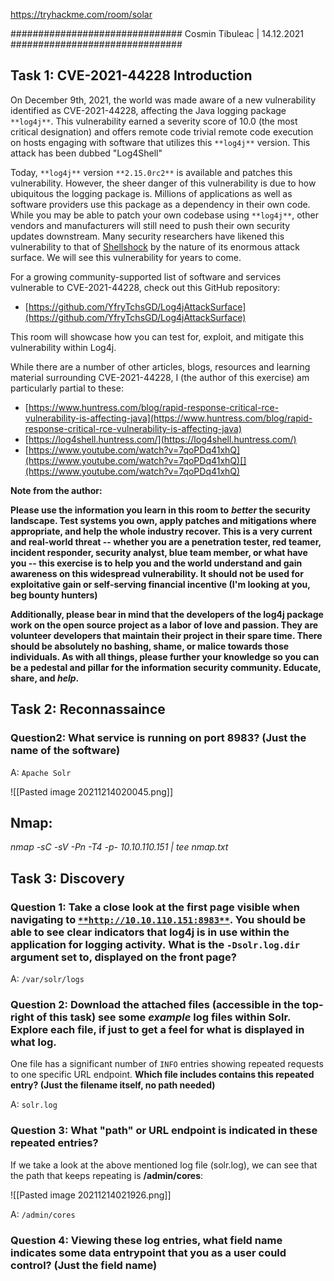 https://tryhackme.com/room/solar



###############################
			Cosmin Tibuleac | 14.12.2021
###############################


## Task 1: CVE-2021-44228 Introduction
On December 9th, 2021, the world was made aware of a new vulnerability identified as CVE-2021-44228, affecting the Java logging package `**log4j**`. This vulnerability earned a severity score of 10.0 (the most critical designation) and offers remote code trivial remote code execution on hosts engaging with software that utilizes this `**log4j**` version. This attack has been dubbed "Log4Shell"

Today, `**log4j**` version `**2.15.0rc2**` is available and patches this vulnerability. However, the sheer danger of this vulnerability is due to how ubiquitous the logging package is. Millions of applications as well as software providers use this package as a dependency in their own code. While you may be able to patch your own codebase using `**log4j**`, other vendors and manufacturers will still need to push their own security updates downstream. Many security researchers have likened this vulnerability to that of [Shellshock](https://en.wikipedia.org/wiki/Shell_shock) by the nature of its enormous attack surface. We will see this vulnerability for years to come.

For a growing community-supported list of software and services vulnerable to CVE-2021-44228, check out this GitHub repository:

-   [https://github.com/YfryTchsGD/Log4jAttackSurface](https://github.com/YfryTchsGD/Log4jAttackSurface)

This room will showcase how you can test for, exploit, and mitigate this vulnerability within Log4j.

While there are a number of other articles, blogs, resources and learning material surrounding CVE-2021-44228, I (the author of this exercise) am particularly partial to these: 

-   [https://www.huntress.com/blog/rapid-response-critical-rce-vulnerability-is-affecting-java](https://www.huntress.com/blog/rapid-response-critical-rce-vulnerability-is-affecting-java)
-   [https://log4shell.huntress.com/](https://log4shell.huntress.com/)
-   [https://www.youtube.com/watch?v=7qoPDq41xhQ](https://www.youtube.com/watch?v=7qoPDq41xhQ)[](https://www.youtube.com/watch?v=7qoPDq41xhQ)

**Note from the author:**

**Please use the information you learn in this room to** **_better_ the security landscape. Test systems you own, apply patches and mitigations where appropriate, and help the whole industry recover. This is a very current and real-world threat -- whether you are a penetration tester, red teamer, incident responder, security analyst, blue team member, or what have you -- this exercise is to help you and the world understand and gain awareness on this widespread vulnerability. It should not be used for exploitative gain or self-serving financial incentive (I'm looking at you, beg bounty hunters)**

**Additionally, please bear in mind that the developers of the log4j package work on the open source project as a labor of love and passion. They are volunteer developers that maintain their project in their spare time. There should be absolutely no bashing, shame, or malice towards those individuals. As with all things, please further your knowledge so you can be a pedestal and pillar for the information security community. Educate, share, and _help_.**

## Task 2: Reconnassaince


### Question2: **What service is running on port 8983? (Just the name of the software)**

A: `Apache Solr`

![[Pasted image 20211214020045.png]]
## Nmap: 

*nmap -sC -sV -Pn -T4 -p- 10.10.110.151 | tee nmap.txt*


## Task 3: Discovery

### Question 1: Take a close look at the first page visible when navigating to [`**http://10.10.110.151:8983**`](http://10.10.110.151:8983/). You should be able to see clear indicators that log4j is in use within the application for logging activity. **What is the `-Dsolr.log.dir` argument set to, displayed on the front page?**

A: `/var/solr/logs`



### Question 2: Download the attached files (accessible in the top-right of this task) see some _example_ log files within Solr. Explore each file, if just to get a feel for what is displayed in what log. 

One file has a significant number of `INFO` entries showing repeated requests to one specific URL endpoint. **Which file includes contains this repeated entry? (Just the filename itself, no path needed)**


A: `solr.log`

### Question 3: **What "path" or URL endpoint is indicated in these repeated entries?**


If we take a look at the above mentioned log file (solr.log), we can see that the path that keeps repeating is **/admin/cores**:

![[Pasted image 20211214021926.png]]

A: `/admin/cores`


### Question 4: **Viewing these log entries, what field name indicates some data entrypoint that you as a user could control? (Just the field name)**


